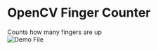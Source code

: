 # OpenCV Finger Counter

Counts how many fingers are up<br>
![Demo File](https://github.com/rustyxlol/OpenCV-Finger-Counter/blob/main/test.gif)
